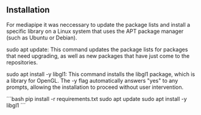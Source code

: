 



## Installation
For mediapipe it was neccessary to update the package lists and install a specific library on a Linux system that uses the APT package manager (such as Ubuntu or Debian).

sudo apt update: This command updates the package lists for packages that need upgrading, as well as new packages that have just come to the repositories.

sudo apt install -y libgl1: This command installs the libgl1 package, which is a library for OpenGL. The -y flag automatically answers "yes" to any prompts, allowing the installation to proceed without user intervention.

´´´bash
pip install -r requirements.txt
sudo apt update
sudo apt install -y libgl1
´´´

